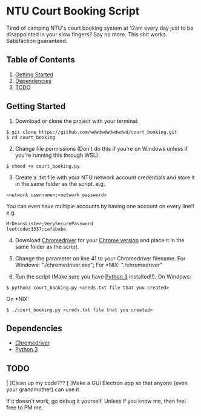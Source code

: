 # NTU Court Booking Script

Tired of camping NTU's court booking system at 12am every day just to be disappointed in your slow fingers? Say no more. This shit works. Satisfaction guaranteed.

## Table of Contents

1. [Getting Started](#getting-started)
2. [Dependencies](#dependencies)
3. [TODO](#todo)



## Getting Started

1. Download or clone the project with your terminal:
```
$ git clone https://github.com/wdwdwdwdwdwdwd/court_booking.git
$ cd court_booking
```
2. Change file permissions (Don't do this if you're on Windows unless if you're running this through WSL):
```
$ chmod +x court_booking.py
```

3. Create a .txt file with your NTU network account credentials and store it in the same folder as the script.
e.g.
```
<network username>;<network password>
```
You can even have multiple accounts by having one account on every line!!
e.g.
```
MrDeansLister;VerySecurePassword
leetcoder1337;cafebabe
```

4. Download [Chromedriver](https://chromedriver.chromium.org/downloads) for your [Chrome version](https://help.zenplanner.com/hc/en-us/articles/204253654-How-to-Find-Your-Internet-Browser-Version-Number-Google-Chrome) and place it in the same folder as the script.

5. Change the parameter on line 41 to your Chromedriver filename. For Windows: "./chromedriver.exe"; For *NIX: "./chromedriver"

6. Run the script (Make sure you have [Python 3](https://www.python.org/downloads/) installed!!).
On Windows:
```
$ python3 court_booking.py <creds.txt file that you created>
```
On *NIX:
```
$ ./court_booking.py <creds.txt file that you created>
```

## Dependencies

- [Chromedriver](https://chromedriver.chromium.org/downloads)
- [Python 3](https://www.python.org/downloads/)

## TODO
[ ]Clean up my code???
[ ]Make a GUI Electron app so that anyone (even your grandmother) can use it

If it doesn't work, go debug it yourself. Unless if you know me, then feel free to PM me.
